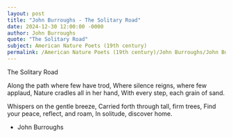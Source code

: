 ```yaml
---
layout: post
title: "John Burroughs - The Solitary Road"
date: 2024-12-30 12:00:00 -0000
author: John Burroughs
quote: "The Solitary Road"
subject: American Nature Poets (19th century)
permalink: /American Nature Poets (19th century)/John Burroughs/John Burroughs - The Solitary Road
---
```


The Solitary Road

Along the path where few have trod,
Where silence reigns, where few applaud,
Nature cradles all in her hand,
With every step, each grain of sand.

Whispers on the gentle breeze,
Carried forth through tall, firm trees,
Find your peace, reflect, and roam,
In solitude, discover home.

- John Burroughs
